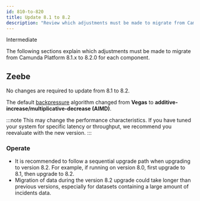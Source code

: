```yaml
---
id: 810-to-820
title: Update 8.1 to 8.2
description: "Review which adjustments must be made to migrate from Camunda Platform 8.1.x to Camunda Platform 8.2.0."
---
```


<span class="badge badge--primary">Intermediate</span>

The following sections explain which adjustments must be made to migrate from Camunda Platform 8.1.x to 8.2.0 for each component.

## Zeebe

No changes are required to update from 8.1 to 8.2.

The default [backpressure](/self-managed/zeebe-deployment/operations/backpressure.md) algorithm changed from **Vegas** to **additive-increase/multiplicative-decrease (AIMD)**.

:::note
This may change the performance characteristics. If you have tuned your system for specific latency or throughput, we recommend you reevaluate with the new version.
:::

### Operate

- It is recommended to follow a sequential upgrade path when upgrading to version 8.2. For example, if running on version 8.0, first upgrade to 8.1, then upgrade to 8.2.
- Migration of data during the version 8.2 upgrade could take longer than previous versions, especially for datasets containing a large amount of incidents data.
